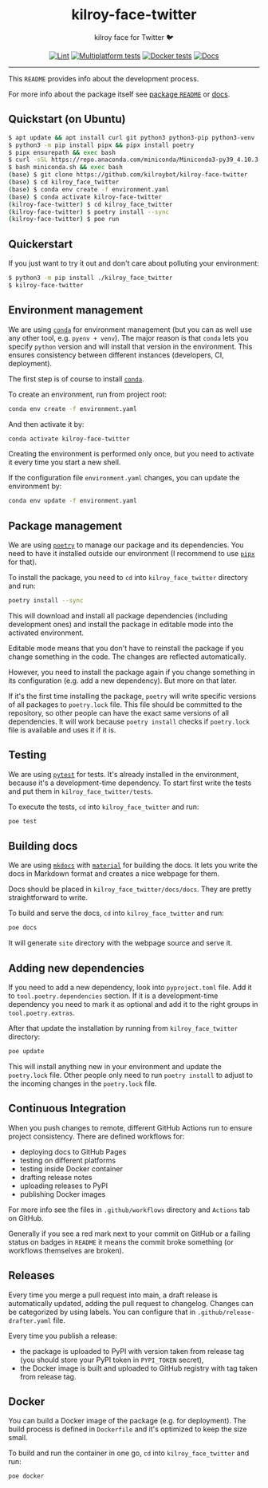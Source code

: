 <h1 align="center">kilroy-face-twitter</h1>

<div align="center">

kilroy face for Twitter 🐦

[![Lint](https://github.com/kilroybot/kilroy-face-twitter/actions/workflows/lint.yaml/badge.svg)](https://github.com/kilroybot/kilroy-face-twitter/actions/workflows/lint.yaml)
[![Multiplatform tests](https://github.com/kilroybot/kilroy-face-twitter/actions/workflows/test-multiplatform.yaml/badge.svg)](https://github.com/kilroybot/kilroy-face-twitter/actions/workflows/test-multiplatform.yaml)
[![Docker tests](https://github.com/kilroybot/kilroy-face-twitter/actions/workflows/test-docker.yaml/badge.svg)](https://github.com/kilroybot/kilroy-face-twitter/actions/workflows/test-docker.yaml)
[![Docs](https://github.com/kilroybot/kilroy-face-twitter/actions/workflows/docs.yaml/badge.svg)](https://github.com/kilroybot/kilroy-face-twitter/actions/workflows/docs.yaml)

</div>

---

This `README` provides info about the development process.

For more info about the package itself see
[package `README`](kilroy_face_twitter/README.md) or
[docs](https://kilroybot.github.io/kilroy-face-twitter).

## Quickstart (on Ubuntu)

```sh
$ apt update && apt install curl git python3 python3-pip python3-venv
$ python3 -m pip install pipx && pipx install poetry
$ pipx ensurepath && exec bash
$ curl -sSL https://repo.anaconda.com/miniconda/Miniconda3-py39_4.10.3-Linux-x86_64.sh -o miniconda.sh
$ bash miniconda.sh && exec bash
(base) $ git clone https://github.com/kilroybot/kilroy-face-twitter
(base) $ cd kilroy_face_twitter
(base) $ conda env create -f environment.yaml
(base) $ conda activate kilroy-face-twitter
(kilroy-face-twitter) $ cd kilroy_face_twitter
(kilroy-face-twitter) $ poetry install --sync
(kilroy-face-twitter) $ poe run
```

## Quickerstart

If you just want to try it out and don't care about polluting your environment:

```sh
$ python3 -m pip install ./kilroy_face_twitter
$ kilroy-face-twitter
```

## Environment management

We are using [`conda`](https://conda.io) for environment management
(but you can as well use any other tool, e.g. `pyenv + venv`). The major reason
is that `conda` lets you specify `python` version and will install that version
in the environment. This ensures consistency between different instances
(developers, CI, deployment).

The first step is of course to install [`conda`](https://conda.io).

To create an environment, run from project root:

```sh
conda env create -f environment.yaml
```

And then activate it by:

```sh
conda activate kilroy-face-twitter
```

Creating the environment is performed only once, but you need to activate it
every time you start a new shell.

If the configuration file `environment.yaml` changes, you can update the
environment by:

```sh
conda env update -f environment.yaml
```

## Package management

We are using [`poetry`](https://python-poetry.org) to manage our package and
its dependencies. You need to have it installed outside our environment
(I recommend to use [`pipx`](https://pipxproject.github.io/pipx) for that).

To install the package, you need to `cd`
into `kilroy_face_twitter` directory and run:

```sh
poetry install --sync
```

This will download and install all package dependencies (including development
ones) and install the package in editable mode into the activated environment.

Editable mode means that you don't have to reinstall the package if you change
something in the code. The changes are reflected automatically.

However, you need to install the package again if you change something in its
configuration (e.g. add a new dependency). But more on that later.

If it's the first time installing the package, `poetry` will write specific
versions of all packages to `poetry.lock` file. This file should be committed
to the repository, so other people can have the exact same versions of all
dependencies. It will work because `poetry install` checks if `poetry.lock`
file is available and uses it if it is.

## Testing

We are using [`pytest`](https://pytest.org) for tests. It's already installed
in the environment, because it's a development-time dependency. To start first
write the tests and put them in `kilroy_face_twitter/tests`.

To execute the tests, `cd` into `kilroy_face_twitter` and run:

```sh
poe test
```

## Building docs

We are using [`mkdocs`](https://www.mkdocs.org)
with [`material`](https://squidfunk.github.io/mkdocs-material)
for building the docs. It lets you write the docs in Markdown format and
creates a nice webpage for them.

Docs should be placed in `kilroy_face_twitter/docs/docs`. They
are pretty straightforward to write.

To build and serve the docs,
`cd` into `kilroy_face_twitter` and run:

```sh
poe docs
```

It will generate `site` directory with the webpage source and serve it.

## Adding new dependencies

If you need to add a new dependency, look into `pyproject.toml` file. Add it
to `tool.poetry.dependencies` section. If it is a development-time dependency
you need to mark it as optional and add it to the right groups
in `tool.poetry.extras`.

After that update the installation by running
from `kilroy_face_twitter` directory:

```sh
poe update
```

This will install anything new in your environment and update the `poetry.lock`
file. Other people only need to run `poetry install` to adjust to the incoming
changes in the `poetry.lock` file.

## Continuous Integration

When you push changes to remote, different GitHub Actions run to ensure project
consistency. There are defined workflows for:

- deploying docs to GitHub Pages
- testing on different platforms
- testing inside Docker container
- drafting release notes
- uploading releases to PyPI
- publishing Docker images

For more info see the files in `.github/workflows` directory and `Actions` tab
on GitHub.

Generally if you see a red mark next to your commit on GitHub or a failing
status on badges in `README`
it means the commit broke something (or workflows themselves are broken).

## Releases

Every time you merge a pull request into main, a draft release is automatically
updated, adding the pull request to changelog. Changes can be categorized by
using labels. You can configure that in `.github/release-drafter.yaml` file.

Every time you publish a release:

- the package is uploaded to PyPI with version taken from release tag (you
  should store your PyPI token in `PYPI_TOKEN` secret),
- the Docker image is built and uploaded to GitHub registry with tag taken from
  release tag.

## Docker

You can build a Docker image of the package (e.g. for deployment). The build
process is defined in `Dockerfile` and it's optimized to keep the size small.

To build and run the container in one go,
`cd` into `kilroy_face_twitter` and run:

```sh
poe docker
```
